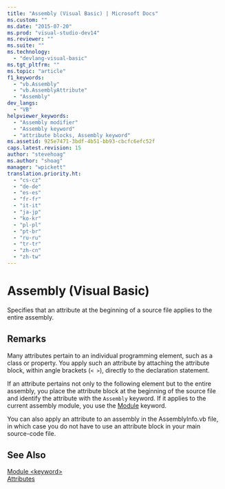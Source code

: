 ```yaml
---
title: "Assembly (Visual Basic) | Microsoft Docs"
ms.custom: ""
ms.date: "2015-07-20"
ms.prod: "visual-studio-dev14"
ms.reviewer: ""
ms.suite: ""
ms.technology: 
  - "devlang-visual-basic"
ms.tgt_pltfrm: ""
ms.topic: "article"
f1_keywords: 
  - "vb.Assembly"
  - "vb.AssemblyAttribute"
  - "Assembly"
dev_langs: 
  - "VB"
helpviewer_keywords: 
  - "Assembly modifier"
  - "Assembly keyword"
  - "attribute blocks, Assembly keyword"
ms.assetid: 925e7471-3bdf-4b51-bb93-cbcfc6efc52f
caps.latest.revision: 15
author: "stevehoag"
ms.author: "shoag"
manager: "wpickett"
translation.priority.ht: 
  - "cs-cz"
  - "de-de"
  - "es-es"
  - "fr-fr"
  - "it-it"
  - "ja-jp"
  - "ko-kr"
  - "pl-pl"
  - "pt-br"
  - "ru-ru"
  - "tr-tr"
  - "zh-cn"
  - "zh-tw"
---
```

# Assembly (Visual Basic)
Specifies that an attribute at the beginning of a source file applies to the entire assembly.  
  
## Remarks  
 Many attributes pertain to an individual programming element, such as a class or property. You apply such an attribute by attaching the attribute block, within angle brackets (`< >`), directly to the declaration statement.  
  
 If an attribute pertains not only to the following element but to the entire assembly, you place the attribute block at the beginning of the source file and identify the attribute with the `Assembly` keyword. If it applies to the current assembly module, you use the [Module](../../../visual-basic/language-reference/modifiers/module-keyword.md) keyword.  
  
 You can also apply an attribute to an assembly in the AssemblyInfo.vb file, in which case you do not have to use an attribute block in your main source-code file.  
  
## See Also  
 [Module \<keyword>](../../../visual-basic/language-reference/modifiers/module-keyword.md)   
 [Attributes](../Topic/Attributes%20\(C%23%20and%20Visual%20Basic\).md)